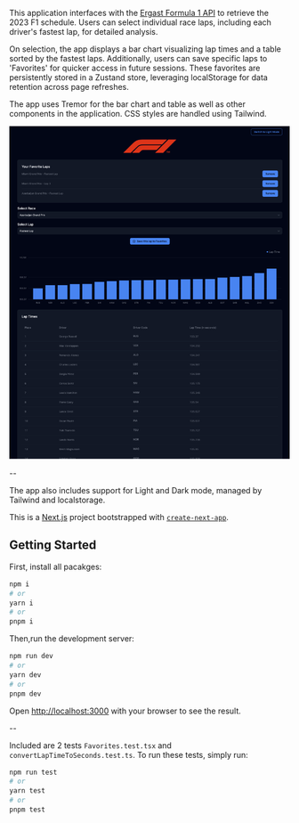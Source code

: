 This application interfaces with the [Ergast Formula 1 API](https://ergast.com/mrd/) to retrieve the 2023 F1 schedule. Users can select individual race laps, including each driver's fastest lap, for detailed analysis.

On selection, the app displays a bar chart visualizing lap times and a table sorted by the fastest laps. Additionally, users can save specific laps to 'Favorites' for quicker access in future sessions. These favorites are persistently stored in a Zustand store, leveraging localStorage for data retention across page refreshes.

The app uses Tremor for the bar chart and table as well as other components in the application. CSS styles are handled using Tailwind.

![screenshot](./public/dark.png)

--

The app also includes support for Light and Dark mode, managed by Tailwind and localstorage.

This is a [Next.js](https://nextjs.org/) project bootstrapped with [`create-next-app`](https://github.com/vercel/next.js/tree/canary/packages/create-next-app).

## Getting Started

First, install all pacakges:

```bash
npm i
# or
yarn i
# or
pnpm i
```

Then,run the development server:

```bash
npm run dev
# or
yarn dev
# or
pnpm dev
```

Open [http://localhost:3000](http://localhost:3000) with your browser to see the result.

--

Included are 2 tests `Favorites.test.tsx` and `convertLapTimeToSeconds.test.ts`. To run these tests, simply run:

```bash
npm run test
# or
yarn test
# or
pnpm test
```
